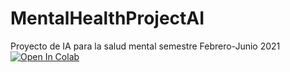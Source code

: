 # MentalHealthProjectAI
Proyecto de IA para la salud mental semestre Febrero-Junio 2021
[![Open In Colab](https://colab.research.google.com/assets/colab-badge.svg)](https://colab.research.google.com/drive/1PXLpX9eVVs5F9sYCtlPUjk1EzPfDkJKC)
